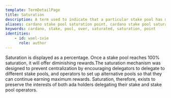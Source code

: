 ```yaml
---
template: TermDetailPage
title: Saturation
description: A term used to indicate that a particular stake pool has more stake delegated to it than is ideal for the network.
aliases: cardano stake pool saturation point, cardano stake pool saturation, cardano stake pool over saturated pools, cardano stake pool over saturation
keywords: cardano, stake, pool, over, saturated, saturation, point
identities: 
    - id: wael-ivie
      role: author
---
```


Saturation is displayed as a percentage. Once a stake pool reaches 100% saturation, it will offer diminishing rewards.The saturation mechanism was designed to prevent centralization by encouraging delegators to delegate to different stake pools, and operators to set up alternative pools so that they can continue earning maximum rewards. Saturation, therefore, exists to preserve the interests of both ada holders delegating their stake and stake pool operators.